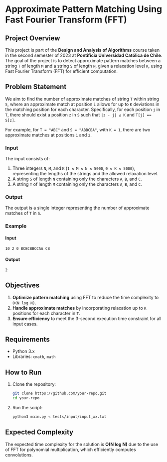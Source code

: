# Approximate Pattern Matching Using Fast Fourier Transform (FFT)

## Project Overview

This project is part of the **Design and Analysis of Algorithms** course taken in the second semester of 2023 at **Pontificia Universidad Católica de Chile**. The goal of the project is to detect approximate pattern matches between a string `T` of length `M` and a string `S` of length `N`, given a relaxation level `K`, using Fast Fourier Transform (FFT) for efficient computation.

## Problem Statement

We aim to find the number of approximate matches of string `T` within string `S`, where an approximate match at position `i` allows for up to `K` deviations in the matching position for each character. Specifically, for each position `j` in `T`, there should exist a position `z` in `S` such that `|z - j| ≤ K` and `T[j] == S[z]`. 

For example, for `T = "ABC"` and `S = "ABBCBA"`, with `K = 1`, there are two approximate matches at positions `1` and `2`.

### Input

The input consists of:
1. Three integers `N`, `M`, and `K` (`1 ≤ M ≤ N ≤ 5000`, `0 ≤ K ≤ 5000`), representing the lengths of the strings and the allowed relaxation level.
2. A string `S` of length `N` containing only the characters `A`, `B`, and `C`.
3. A string `T` of length `M` containing only the characters `A`, `B`, and `C`.

### Output

The output is a single integer representing the number of approximate matches of `T` in `S`.

### Example

#### Input

```plaintext
10 2 0 BCBCBBCCAA CB
```

#### Output

```plaintext
2
```


## Objectives

1. **Optimize pattern matching** using FFT to reduce the time complexity to `O(N log N)`.
2. **Handle approximate matches** by incorporating relaxation up to `K` positions for each character in `T`.
3. **Ensure efficiency** to meet the 3-second execution time constraint for all input cases.

## Requirements

- Python 3.x
- Libraries: `cmath`, `math`

## How to Run

1. Clone the repository:

   ```bash
   git clone https://github.com/your-repo.git
   cd your-repo
    ```

2. Run the script:

   ```bash
   python3 main.py < tests/input/input_xx.txt
   ```

## Expected Complexity

The expected time complexity for the solution is **O(N log N)** due to the use of FFT for polynomial multiplication, which efficiently computes convolutions.